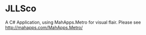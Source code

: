 JLLSco
======
A C# Application, using MahApps.Metro for visual flair. Please see http://mahapps.com/MahApps.Metro/
